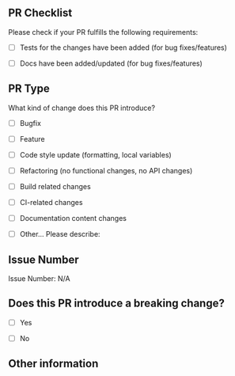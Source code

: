 ## PR Checklist
Please check if your PR fulfills the following requirements:

- [ ] Tests for the changes have been added (for bug fixes/features)
- [ ] Docs have been added/updated (for bug fixes/features)


## PR Type
What kind of change does this PR introduce?

<!-- Please check the one that applies to this PR using "x". -->

- [ ] Bugfix
- [ ] Feature
- [ ] Code style update (formatting, local variables)
- [ ] Refactoring (no functional changes, no API changes)
- [ ] Build related changes
- [ ] CI-related changes
- [ ] Documentation content changes
- [ ] Other... Please describe:


## Issue Number
<!-- Bugs and features must be linked to an issue. -->

Issue Number: N/A


## Does this PR introduce a breaking change?
<!-- If this PR contains a breaking change, please describe the impact and migration path for existing applications below. -->

- [ ] Yes
- [ ] No




## Other information
